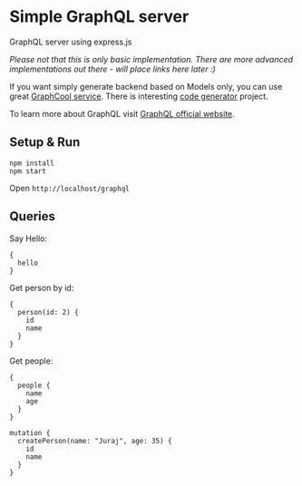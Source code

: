 # Simple GraphQL server

GraphQL server using express.js

*Please not that this is only basic implementation. There are more advanced implementations out there - will place links here later :)*

If you want simply generate backend based on Models only, you can use great [GraphCool service](https://www.graph.cool/).
There is interesting [code generator](https://github.com/dotansimha/graphql-code-generator) project.

To learn more about GraphQL visit [GraphQL official website](http://graphql.org/learn/).

## Setup & Run

```
npm install
npm start
```

Open `http://localhost/graphql`

## Queries

Say Hello:

```
{
  hello
}
```

Get person by id:

```
{
  person(id: 2) {
    id
    name
  }
}
```

Get people:

```
{
  people {
    name
    age
  }
}
```

```
mutation {
  createPerson(name: "Juraj", age: 35) {
    id
    name
  }
}
```